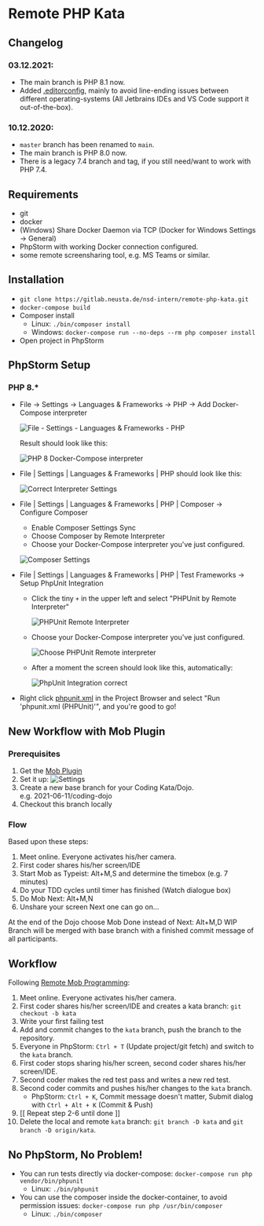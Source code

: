 # Remote PHP Kata

## Changelog

### 03.12.2021:

* The main branch is PHP 8.1 now.
* Added [.editorconfig](.editorconfig), mainly to avoid line-ending issues between different operating-systems (All Jetbrains IDEs and VS Code support it out-of-the-box).

### 10.12.2020:

* `master` branch has been renamed to `main`. 
* The main branch is PHP 8.0 now. 
* There is a legacy 7.4 branch and tag, if you still need/want to work with PHP 7.4.

## Requirements

* git
* docker
* (Windows) Share Docker Daemon via TCP (Docker for Windows Settings -> General)
* PhpStorm with working Docker connection configured.
* some remote screensharing tool, e.g. MS Teams or similar.

## Installation

* `git clone https://gitlab.neusta.de/nsd-intern/remote-php-kata.git`
* `docker-compose build`
* Composer install
  * Linux: `./bin/composer install`
  * Windows: `docker-compose run --no-deps --rm php composer install`
* Open project in PhpStorm

## PhpStorm Setup

### PHP 8.*  

* File -> Settings -> Languages & Frameworks -> PHP -> Add Docker-Compose interpreter

  ![File - Settings - Languages & Frameworks - PHP](.manual/remote-interpreter-docker-compose.png)
  
  Result should look like this:
  
  ![PHP 8 Docker-Compose interpreter](.manual/interpreter-v8-full.png)

* File | Settings | Languages & Frameworks | PHP should look like this:
  
  ![Correct Interpreter Settings](.manual/interpreter-correct-v8.png)
  
* File | Settings | Languages & Frameworks | PHP | Composer -> Configure Composer  
  * Enable Composer Settings Sync
  * Choose Composer by Remote Interpreter
  * Choose your Docker-Compose interpreter you've just configured.
  
  ![Composer Settings](.manual/composer-settings-v8.png)
  
* File | Settings | Languages & Frameworks | PHP | Test Frameworks -> Setup PhpUnit Integration
  * Click the tiny `+` in the upper left and select "PHPUnit by Remote Interpreter"
    
    ![PHPUnit Remote Interpreter](.manual/phpunit-remote-interpreter.png)

  * Choose your Docker-Compose interpreter you've just configured.
    
    ![Choose PHPUnit Remote interpreter](.manual/phpunit-interpreter-selection-v8.png)
  
  * After a moment the screen should look like this, automatically:
    
    ![PhpUnit Integration correct](.manual/phpunit-correct-v8.png)
  
* Right click [phpunit.xml](./phpunit.xml) in the Project Browser and select "Run 'phpunit.xml (PHPUnit)'", and you're good to go! 
  
## New Workflow with Mob Plugin

### Prerequisites
1. Get the [Mob Plugin](https://plugins.jetbrains.com/plugin/14266-mob)
2. Set it up:
   ![Settings](.manual/mob-settings.png)
3. Create a new base branch for your Coding Kata/Dojo.   
e.g. 2021-06-11/coding-dojo
4. Checkout this branch locally

### Flow
Based upon these steps:
1. Meet online. Everyone activates his/her camera.
2. First coder shares his/her screen/IDE
3. Start Mob as Typeist: Alt+M,S and determine the timebox (e.g. 7 minutes)   
3. Do your TDD cycles until timer has finished (Watch dialogue box)
4. Do Mob Next: Alt+M,N
5. Unshare your screen
Next one can go on...

At the end of the Dojo choose Mob Done instead of Next: Alt+M,D
WIP Branch will be merged with base branch with a finished commit message of all participants.

## Workflow

Following [Remote Mob Programming](https://www.remotemobprogramming.org/#git-handover):

1. Meet online. Everyone activates his/her camera.
2. First coder shares his/her screen/IDE and creates a kata branch: `git checkout -b kata`
3. Write your first failing test
4. Add and commit changes to the `kata` branch, push the branch to the repository.
5. Everyone in PhpStorm: `Ctrl + T` (Update project/git fetch) and switch to the `kata` branch.
6. First coder stops sharing his/her screen, second coder shares his/her screen/IDE.
7. Second coder makes the red test pass and writes a new red test.
8. Second coder commits and pushes his/her changes to the `kata` branch. 
   * PhpStorm: `Ctrl + K`, Commit message doesn't matter, Submit dialog with `Ctrl + Alt + K` (Commit & Push)
9. \[\[ Repeat step 2-6 until done \]\]
10. Delete the local and remote `kata` branch: `git branch -D kata` and `git branch -D origin/kata`.

## No PhpStorm, No Problem!

* You can run tests directly via docker-compose: `docker-compose run php vendor/bin/phpunit`
   * Linux: `./bin/phpunit`
* You can use the composer inside the docker-container, to avoid permission issues: `docker-compose run php /usr/bin/composer`
   * Linux:  `./bin/composer`

